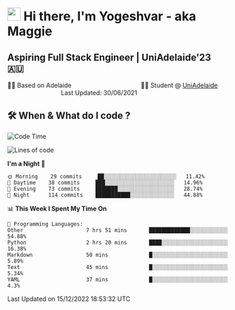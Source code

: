 <h1><img src="https://emojis.slackmojis.com/emojis/images/1531849430/4246/blob-sunglasses.gif?1531849430" width="30"/> Hi there, I'm Yogeshvar - aka Maggie</h1>

## Aspiring Full Stack Engineer | UniAdelaide'23 🇦🇺  
🏂🏻  Based on Adelaide &nbsp;&nbsp;&nbsp;&nbsp;&nbsp;&nbsp;&nbsp;&nbsp;&nbsp;&nbsp;&nbsp;&nbsp;&nbsp;&nbsp;&nbsp;&nbsp;&nbsp;&nbsp;&nbsp;&nbsp;&nbsp;&nbsp;&nbsp;&nbsp;&nbsp;&nbsp;&nbsp;&nbsp;&nbsp;&nbsp;&nbsp;&nbsp;&nbsp;&nbsp;&nbsp;&nbsp;&nbsp;&nbsp;&nbsp;👨‍💻 Student @ [UniAdelaide](https://www.adelaide.edu.au)   &nbsp;&nbsp;&nbsp;&nbsp;&nbsp;&nbsp;&nbsp;&nbsp;&nbsp;&nbsp;&nbsp;&nbsp;&nbsp;&nbsp;&nbsp;&nbsp;&nbsp;&nbsp;&nbsp;&nbsp;&nbsp;&nbsp;&nbsp;&nbsp;&nbsp;&nbsp;&nbsp;&nbsp;&nbsp;&nbsp;&nbsp;Last Updated: 30/06/2021

## 🛠 When & What do I code ?  

<!--START_SECTION:waka-->
![Code Time](http://img.shields.io/badge/Code%20Time-1%2C873%20hrs%2045%20mins-blue)

![Lines of code](https://img.shields.io/badge/From%20Hello%20World%20I%27ve%20Written-2%20Million%20lines%20of%20code-blue)

**I'm a Night 🦉** 

```text
🌞 Morning    29 commits     ██░░░░░░░░░░░░░░░░░░░░░░░   11.42% 
🌆 Daytime    38 commits     ███░░░░░░░░░░░░░░░░░░░░░░   14.96% 
🌃 Evening    73 commits     ███████░░░░░░░░░░░░░░░░░░   28.74% 
🌙 Night      114 commits    ███████████░░░░░░░░░░░░░░   44.88%

```


📊 **This Week I Spent My Time On** 

```text
💬 Programming Languages: 
Other                    7 hrs 51 mins       █████████████░░░░░░░░░░░░   54.88% 
Python                   2 hrs 20 mins       ████░░░░░░░░░░░░░░░░░░░░░   16.38% 
Markdown                 50 mins             █░░░░░░░░░░░░░░░░░░░░░░░░   5.89% 
Text                     45 mins             █░░░░░░░░░░░░░░░░░░░░░░░░   5.34% 
YAML                     37 mins             █░░░░░░░░░░░░░░░░░░░░░░░░   4.3%

```


 Last Updated on 15/12/2022 18:53:32 UTC
<!--END_SECTION:waka-->

